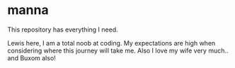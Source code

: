 # manna
This repository has everything I need.

Lewis here, I am a total noob at coding.
My expectations are high when considering where this journey will take me.
Also I love my wife very much.. and Buxom also!
